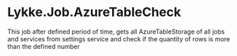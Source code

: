 # Lykke.Job.AzureTableCheck

This job after defined period of time, gets all AzureTableStorage of all jobs and services from settings service and check if the quantity of rows is more than the defined number
